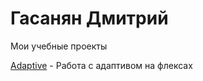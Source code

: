 

# Гасанян Дмитрий
Мои учебные проекты

[Adaptive](https://dmitry1721.github.io/adaptive/ "adaptive") - Работа с адаптивом на флексах
